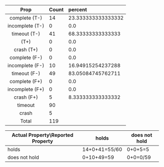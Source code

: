 
| Prop | Count | percent |
|:----:|:------|:--|
|complete   (T-)|14| 23.333333333333332 |
|incomplete (T-)|0|0.0 |
|timeout    (T-)|41|68.33333333333333 |
|           (T+)|0|0.0 |
|crash      (T+)|0|0.0 |
|complete   (F-)|0|0.0 |
|incomplete (F-)|10|16.94915254237288 |
|timeout    (F-)|49|83.05084745762711 |
|complete   (F+)|0|0.0 |
|incomplete (F+)|0|0.0 |
|crash      (F+)|5|8.333333333333332 |
|timeout        |90| |
|crash          |5| |
|Total          |119| |

| Actual Property\Reported Property | holds | does not hold |
|------------------------------------|-------|---------------|
| holds | 14+0+41=55/60 | 0+0+5=5 |
| does not hold | 0+10+49=59 | 0+0=0/59 |

